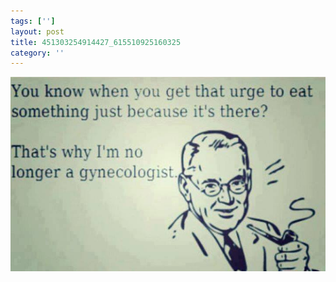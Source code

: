 ```yaml
---
tags: ['']
layout: post
title: 451303254914427_615510925160325
category: ''
---
```

![451303254914427_615510925160325](/uploads/2013-8-21-451303254914427_615510925160325.jpg)
